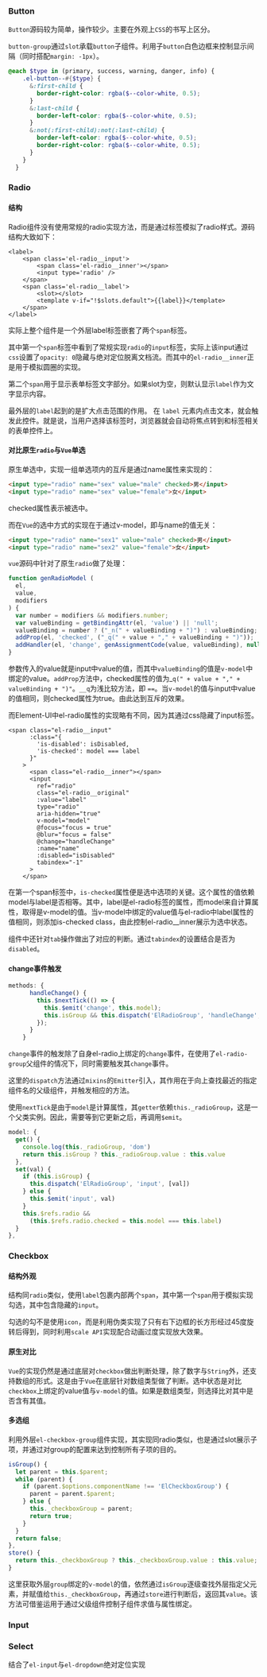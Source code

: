 ### Button

`Button`源码较为简单，操作较少。主要在外观上`CSS`的书写上区分。

`button-group`通过`slot`承载`button`子组件。利用子`button`白色边框来控制显示间隔（同时搭配`margin: -1px`）。

```scss
@each $type in (primary, success, warning, danger, info) {
    .el-button--#{$type} {
      &:first-child {
        border-right-color: rgba($--color-white, 0.5);
      }
      &:last-child {
        border-left-color: rgba($--color-white, 0.5);
      }
      &:not(:first-child):not(:last-child) {
        border-left-color: rgba($--color-white, 0.5);
        border-right-color: rgba($--color-white, 0.5);
      }
    }
  }
```



### Radio

#### 结构

Radio组件没有使用常规的radio实现方法，而是通过标签模拟了radio样式。源码结构大致如下：

```vue
<label>
    <span class='el-radio__input'>
        <span class='el-radio__inner'></span>
        <input type='radio' />
    </span>
    <span class='el-radio__label'>
        <slot></slot>
        <template v-if="!$slots.default">{{label}}</template>
    </span>
</label>

```

实际上整个组件是一个外层label标签嵌套了两个`span`标签。

其中第一个`span`标签中看到了常规实现`radio`的`input`标签，实际上该input通过`css`设置了`opacity: 0`隐藏与绝对定位脱离文档流。而其中的`el-radio__inner`正是用于模拟圆圈的实现。

第二个`span`用于显示表单标签文字部分。如果slot为空，则默认显示`label`作为文字显示内容。

最外层的`label`起到的是扩大点击范围的作用。 在 `label` 元素内点击文本，就会触发此控件。就是说，当用户选择该标签时，浏览器就会自动将焦点转到和标签相关的表单控件上。 

#### 对比原生`radio`与`Vue`单选

原生单选中，实现一组单选项内的互斥是通过name属性来实现的：

```html
<input type="radio" name="sex" value="male" checked>男</input>
<input type="radio" name="sex" value="female">女</input>
```

checked属性表示被选中。

而在`Vue`的选中方式的实现在于通过v-model，即与name的值无关：

```html
<input type="radio" name="sex1" value="male" checked>男</input>
<input type="radio" name="sex2" value="female">女</input>
```

`vue`源码中针对了原生`radio`做了处理：

```js
function genRadioModel (
  el,
  value,
  modifiers
) {
  var number = modifiers && modifiers.number;
  var valueBinding = getBindingAttr(el, 'value') || 'null';
  valueBinding = number ? ("_n(" + valueBinding + ")") : valueBinding;
  addProp(el, 'checked', ("_q(" + value + "," + valueBinding + ")"));
  addHandler(el, 'change', genAssignmentCode(value, valueBinding), null, true);
}
```

参数传入的value就是input中value的值，而其中`valueBinding`的值是`v-model`中绑定的value。`addProp`方法中，checked属性的值为_`q(" + value + "," + valueBinding + ")"`。`__q`为浅比较方法，即 `==`。当`v-model`的值与input中value的值相同，则checked属性为true。由此达到互斥的效果。

而Element-UI中el-radio属性的实现略有不同，因为其通过css隐藏了input标签。

```vue
<span class="el-radio__input"
      :class="{
        'is-disabled': isDisabled,
        'is-checked': model === label
      }"
    >
      <span class="el-radio__inner"></span>
      <input
        ref="radio"
        class="el-radio__original"
        :value="label"
        type="radio"
        aria-hidden="true"
        v-model="model"
        @focus="focus = true"
        @blur="focus = false"
        @change="handleChange"
        :name="name"
        :disabled="isDisabled"
        tabindex="-1"
      >
    </span>
```

在第一个span标签中，`is-checked`属性便是选中选项的关键。这个属性的值依赖model与label是否相等。其中，label是el-radio标签的属性，而model来自计算属性，取得是v-model的值。当v-model中绑定的value值与el-radio中label属性的值相同，则添加is-checked class，由此控制el-radio__inner展示为选中状态。

组件中还针对`tab`操作做出了对应的判断。通过`tabindex`的设置结合是否为`disabled`。

#### change事件触发

```js
methods: {
      handleChange() {
        this.$nextTick(() => {
          this.$emit('change', this.model);
          this.isGroup && this.dispatch('ElRadioGroup', 'handleChange', this.model);
        });
      }
    }
```

`change`事件的触发除了自身el-radio上绑定的`change`事件，在使用了`el-radio-group`父组件的情况下，同时需要触发其`change`事件。

这里的`dispatch`方法通过`mixins`的`Emitter`引入，其作用在于向上查找最近的指定组件名的父级组件，并触发相应的方法。

使用`nextTick`是由于`model`是计算属性，其`getter`依赖`this._radioGroup`，这是一个父类实例。因此，需要等到它更新之后，再调用`$emit`。

```js
model: {
  get() {
    console.log(this._radioGroup, 'dom')
    return this.isGroup ? this._radioGroup.value : this.value
  },
  set(val) {
    if (this.isGroup) {
      this.dispatch('ElRadioGroup', 'input', [val])
    } else {
      this.$emit('input', val)
    }
    this.$refs.radio &&
      (this.$refs.radio.checked = this.model === this.label)
  }
},
```

### Checkbox

#### 结构外观

结构同`radio`类似，使用`label`包裹内部两个`span`，其中第一个`span`用于模拟实现勾选，其中包含隐藏的`input`。

勾选的勾不是使用`icon`，而是利用伪类实现了只有右下边框的长方形经过45度旋转后得到，同时利用`scale API`实现配合动画过度实现放大效果。

#### 原生对比

`Vue`的实现仍然是通过底层对`checkbox`做出判断处理，除了数字与`String`外，还支持数组的形式。这是由于`Vue`在底层针对数组类型做了判断。选中状态是对比`checkbox`上绑定的value值与`v-model`的值。如果是数组类型，则选择比对其中是否含有其值。

#### 多选组

利用外层`el-checkbox-group`组件实现，其实现同radio类似，也是通过slot展示子项，并通过对group的配置来达到控制所有子项的目的。

```js
isGroup() {
  let parent = this.$parent;
  while (parent) {
    if (parent.$options.componentName !== 'ElCheckboxGroup') {
      parent = parent.$parent;
    } else {
      this._checkboxGroup = parent;
      return true;
    }
  }
  return false;
},
store() {
  return this._checkboxGroup ? this._checkboxGroup.value : this.value;
}
```

这里获取外层`group`绑定的`v-model`的值，依然通过`isGroup`逐级查找外层指定父元素，并赋值给`this._checkboxGroup`，再通过`store`进行判断后，返回其`value`。该方法可借鉴运用于通过父级组件控制子组件求值与属性绑定。

### Input



### Select

结合了`el-input`与`el-dropdown`绝对定位实现

